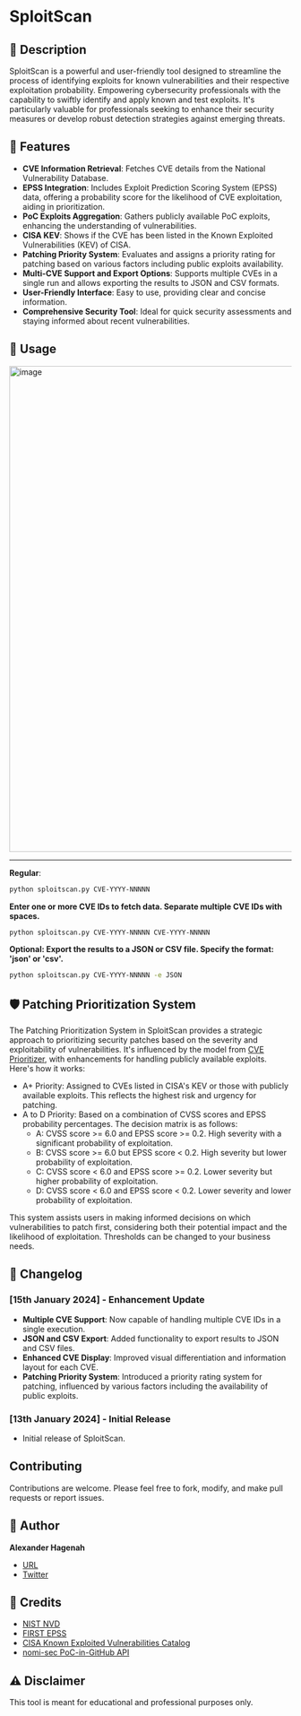 # SploitScan

## 📜 Description

SploitScan is a powerful and user-friendly tool designed to streamline the process of identifying exploits for known vulnerabilities and their respective exploitation probability. Empowering cybersecurity professionals with the capability to swiftly identify and apply known and test exploits. It's particularly valuable for professionals seeking to enhance their security measures or develop robust detection strategies against emerging threats.

## 🌟 Features

- **CVE Information Retrieval**: Fetches CVE details from the National Vulnerability Database.
- **EPSS Integration**: Includes Exploit Prediction Scoring System (EPSS) data, offering a probability score for the likelihood of CVE exploitation, aiding in prioritization.
- **PoC Exploits Aggregation**: Gathers publicly available PoC exploits, enhancing the understanding of vulnerabilities.
- **CISA KEV**: Shows if the CVE has been listed in the Known Exploited Vulnerabilities (KEV) of CISA.
- **Patching Priority System**: Evaluates and assigns a priority rating for patching based on various factors including public exploits availability.
- **Multi-CVE Support and Export Options**: Supports multiple CVEs in a single run and allows exporting the results to JSON and CSV formats.
- **User-Friendly Interface**: Easy to use, providing clear and concise information.
- **Comprehensive Security Tool**: Ideal for quick security assessments and staying informed about recent vulnerabilities.

## 🚀 Usage

<img width="867" alt="image" src="https://github.com/xaitax/SploitScan/assets/5014849/1b62ba53-9bf4-498f-bd39-469aca695c83">


<hr>

**Regular**:

```bash
python sploitscan.py CVE-YYYY-NNNNN
```

**Enter one or more CVE IDs to fetch data. Separate multiple CVE IDs with spaces.**

```bash
python sploitscan.py CVE-YYYY-NNNNN CVE-YYYY-NNNNN
```

**Optional: Export the results to a JSON or CSV file. Specify the format: 'json' or 'csv'.**

```bash
python sploitscan.py CVE-YYYY-NNNNN -e JSON
```

## 🛡️ Patching Prioritization System

The Patching Prioritization System in SploitScan provides a strategic approach to prioritizing security patches based on the severity and exploitability of vulnerabilities. It's influenced by the model from [CVE Prioritizer](https://github.com/TURROKS/CVE_Prioritizer), with enhancements for handling publicly available exploits. Here's how it works:

- A+ Priority: Assigned to CVEs listed in CISA's KEV or those with publicly available exploits. This reflects the highest risk and urgency for patching.
- A to D Priority: Based on a combination of CVSS scores and EPSS probability percentages. The decision matrix is as follows:
  - A: CVSS score >= 6.0 and EPSS score >= 0.2. High severity with a significant probability of exploitation.
  - B: CVSS score >= 6.0 but EPSS score < 0.2. High severity but lower probability of exploitation.
  - C: CVSS score < 6.0 and EPSS score >= 0.2. Lower severity but higher probability of exploitation.
  - D: CVSS score < 6.0 and EPSS score < 0.2. Lower severity and lower probability of exploitation.

This system assists users in making informed decisions on which vulnerabilities to patch first, considering both their potential impact and the likelihood of exploitation. Thresholds can be changed to your business needs.

## 📆 Changelog

### [15th January 2024] - Enhancement Update

- **Multiple CVE Support**: Now capable of handling multiple CVE IDs in a single execution.
- **JSON and CSV Export**: Added functionality to export results to JSON and CSV files.
- **Enhanced CVE Display**: Improved visual differentiation and information layout for each CVE.
- **Patching Priority System**: Introduced a priority rating system for patching, influenced by various factors including the availability of public exploits.

### [13th January 2024] - Initial Release

- Initial release of SploitScan.

## Contributing
Contributions are welcome. Please feel free to fork, modify, and make pull requests or report issues.

## 📌 Author

**Alexander Hagenah**
- [URL](https://primepage.de)
- [Twitter](https://twitter.com/xaitax)

## 👏 Credits

- [NIST NVD](https://nvd.nist.gov/developers/vulnerabilities)
- [FIRST EPSS](https://www.first.org/epss/api)
- [CISA Known Exploited Vulnerabilities Catalog](https://www.cisa.gov/known-exploited-vulnerabilities-catalog)
- [nomi-sec PoC-in-GitHub API](https://poc-in-github.motikan2010.net/)

## ⚠️ Disclaimer

This tool is meant for educational and professional purposes only.
